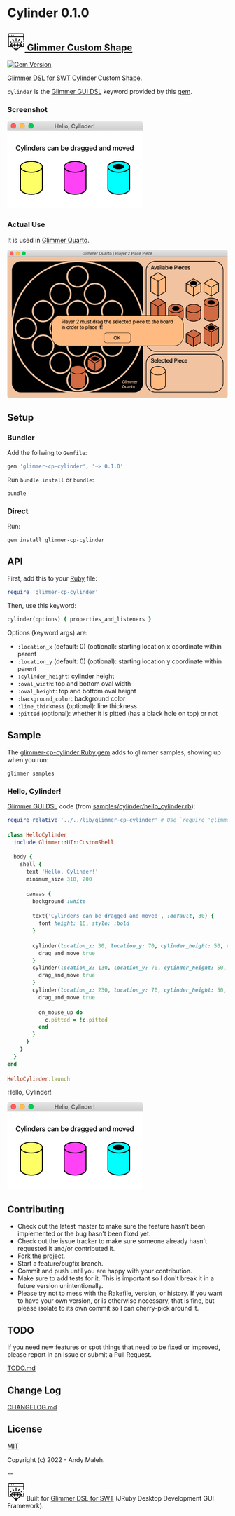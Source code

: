 # Cylinder 0.1.0
## [<img src="https://raw.githubusercontent.com/AndyObtiva/glimmer/master/images/glimmer-logo-hi-res.png" height=40 /> Glimmer Custom Shape](https://github.com/AndyObtiva/glimmer-dsl-swt/blob/master/docs/reference/GLIMMER_COMMAND.md#custom-shape-gem)
[![Gem Version](https://badge.fury.io/rb/glimmer-cp-cylinder.svg)](http://badge.fury.io/rb/glimmer-cp-cylinder)

[Glimmer DSL for SWT](https://github.com/AndyObtiva/glimmer-dsl-swt) Cylinder Custom Shape.

`cylinder` is the [Glimmer GUI DSL](https://github.com/AndyObtiva/glimmer-dsl-swt/blob/master/docs/reference/GLIMMER_GUI_DSL_SYNTAX.md#glimmer-gui-dsl-syntax) keyword provided by this [gem](https://rubygems.org/gems/glimmer-cp-cylinder).

### Screenshot

![cylinder screenshot](/screenshots/glimmer-cp-cylinder-hello-cylinder.png)

### Actual Use

It is used in [Glimmer Quarto](https://github.com/AndyObtiva/glimmer-dsl-swt/blob/master/docs/reference/GLIMMER_SAMPLES.md#quarto).

![Glimmer Quarto](https://raw.githubusercontent.com/AndyObtiva/glimmer-dsl-swt/master/images/glimmer-quarto.png)

## Setup

### Bundler

Add the follwing to `Gemfile`:
```ruby
gem 'glimmer-cp-cylinder', '~> 0.1.0'
```

Run `bundle install` or `bundle`:
```
bundle
```

### Direct

Run:
```
gem install glimmer-cp-cylinder
```

## API

First, add this to your [Ruby](https://www.ruby-lang.org/en/) file:
```ruby
require 'glimmer-cp-cylinder'
```

Then, use this keyword:
```ruby
cylinder(options) { properties_and_listeners }
```

Options (keyword args) are:
- `:location_x` (default: 0) (optional): starting location x coordinate within parent
- `:location_y` (default: 0) (optional): starting location y coordinate within parent
- `:cylinder_height`: cylinder height
- `:oval_width`: top and bottom oval width
- `:oval_height`: top and bottom oval height
- `:background_color`: background color
- `:line_thickness` (optional): line thickness
- `:pitted` (optional): whether it is pitted (has a black hole on top) or not

## Sample

The [glimmer-cp-cylinder Ruby gem](https://rubygems.org/gems/glimmer-cp-cylinder) adds to glimmer samples, showing up when you run:
```
glimmer samples
```

### Hello, Cylinder!

[Glimmer GUI DSL](https://github.com/AndyObtiva/glimmer-dsl-swt/blob/master/docs/reference/GLIMMER_GUI_DSL_SYNTAX.md#glimmer-gui-dsl-syntax) code (from [samples/cylinder/hello_cylinder.rb](/samples/cylinder/hello_cylinder.rb)):

```ruby
require_relative '../../lib/glimmer-cp-cylinder' # Use `require 'glimmer-cp-cylinder'` if gem is installed

class HelloCylinder
  include Glimmer::UI::CustomShell
  
  body {
    shell {
      text 'Hello, Cylinder!'
      minimum_size 310, 200
    
      canvas {
        background :white
        
        text('Cylinders can be dragged and moved', :default, 30) {
          font height: 16, style: :bold
        }
        
        cylinder(location_x: 30, location_y: 70, cylinder_height: 50, oval_width: 50, oval_height: 25, pitted: false, background_color: rgb(255, 255, 64), line_thickness: 2) { |c|
          drag_and_move true
        }
        cylinder(location_x: 130, location_y: 70, cylinder_height: 50, oval_width: 50, oval_height: 25, pitted: false, background_color: rgb(255, 64, 255), line_thickness: 2) { |c|
          drag_and_move true
        }
        cylinder(location_x: 230, location_y: 70, cylinder_height: 50, oval_width: 50, oval_height: 25, pitted: true, background_color: rgb(64, 255, 255), line_thickness: 2) { |c|
          drag_and_move true
          
          on_mouse_up do
            c.pitted = !c.pitted
          end
        }
      }
    }
  }
end

HelloCylinder.launch
```

Hello, Cylinder!

![Hello Cylinder](/screenshots/glimmer-cp-cylinder-hello-cylinder.png)

## Contributing

-   Check out the latest master to make sure the feature hasn't been
    implemented or the bug hasn't been fixed yet.
-   Check out the issue tracker to make sure someone already hasn't
    requested it and/or contributed it.
-   Fork the project.
-   Start a feature/bugfix branch.
-   Commit and push until you are happy with your contribution.
-   Make sure to add tests for it. This is important so I don't break it
    in a future version unintentionally.
-   Please try not to mess with the Rakefile, version, or history. If
    you want to have your own version, or is otherwise necessary, that
    is fine, but please isolate to its own commit so I can cherry-pick
    around it.

## TODO

If you need new features or spot things that need to be fixed or improved, please report in an Issue or submit a Pull Request.

[TODO.md](/TODO.md)

## Change Log

[CHANGELOG.md](/CHANGELOG.md)

## License

[MIT](LICENSE.txt)

Copyright (c) 2022 - Andy Maleh.

--

[<img src="https://raw.githubusercontent.com/AndyObtiva/glimmer/master/images/glimmer-logo-hi-res.png" height=40 />](https://github.com/AndyObtiva/glimmer) Built for [Glimmer DSL for SWT](https://github.com/AndyObtiva/glimmer-dsl-swt) (JRuby Desktop Development GUI Framework).
